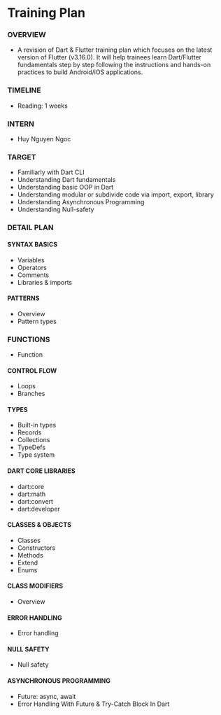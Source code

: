 # Training Plan

### OVERVIEW
- A revision of Dart & Flutter training plan which focuses on the latest version of Flutter (v3.16.0). It will help trainees learn Dart/Flutter fundamentals step by step following the instructions and hands-on practices to build Android/iOS applications.
### TIMELINE
- Reading: 1 weeks
### INTERN
- Huy Nguyen Ngoc
### TARGET 
- Familiarly with Dart CLI
- Understanding Dart fundamentals 
- Understanding basic OOP in Dart
- Understanding modular or subdivide code via import, export, library
- Understanding Asynchronous Programming
- Understanding Null-safety
### DETAIL PLAN
#### SYNTAX BASICS
- Variables
- Operators
- Comments
- Libraries & imports
#### PATTERNS 
- Overview
- Pattern types
### FUNCTIONS
- Function
#### CONTROL FLOW
- Loops
- Branches
#### TYPES
- Built-in types
- Records
- Collections
- TypeDefs
- Type system
#### DART CORE LIBRARIES
- dart:core
- dart:math
- dart:convert
- dart:developer
#### CLASSES & OBJECTS
- Classes
- Constructors
- Methods
- Extend
- Enums 
#### CLASS MODIFIERS
- Overview
#### ERROR HANDLING
- Error handling
#### NULL SAFETY
- Null safety
#### ASYNCHRONOUS PROGRAMMING
- Future: async, await
- Error Handling With Future & Try-Catch Block In Dart